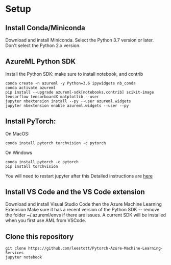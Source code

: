# Setup

## Install Conda/Miniconda
Download and install Miniconda. Select the Python 3.7 version or later. Don't select the Python 2.x version.

## AzureML Python SDK
Install the Python SDK: make sure to install notebook, and contrib
```
conda create -n azureml -y Python=3.6 ipywidgets nb_conda
conda activate azureml
pip install --upgrade azureml-sdk[notebooks,contrib] scikit-image tensorflow tensorboardX matplotlib --user 
jupyter nbextension install --py --user azureml.widgets
jupyter nbextension enable azureml.widgets --user --py
```

## Install PyTorch:
On MacOS:

```
conda install pytorch torchvision -c pytorch
```

On Windows

```
conda install pytorch -c pytorch
pip install torchvision
```

You will need to restart jupyter after this Detailed instructions are [here](https://docs.microsoft.com/en-us/azure/machine-learning/service/quickstart-create-workspace-with-python)

## Install VS Code and the VS Code extension

Download and install Visual Studio Code then the Azure Machine Learning Extension Make sure it has a recent version of the Python SDK -- remove the folder ~/.azureml/envs if there are issues. A current SDK will be installed when you first use AML from VSCode.

## Clone this repository

```
git clone https://github.com/leestott/Pytorch-Azure-Machine-Learning-Services
jupyter notebook
```